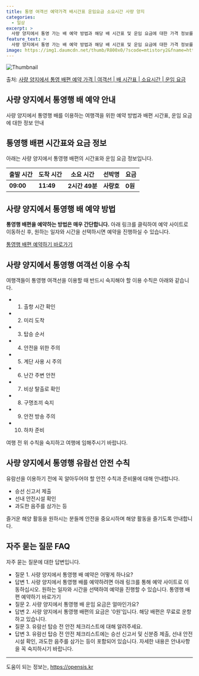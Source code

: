 ```yaml
---
title: 통영 여객선 예약가격 배시간표 운임요금 소요시간 사량 양지
categories:
  - 일상
excerpt: >
  사량 양지에서 통영 가는 배 예약 방법과 해당 배 시간표 및 운임 요금에 대한 가격 정보를 안내 드리겠습니다. 안전하고 재밋는 통영행 여행을 위해 아래 정보 참고하시기 바랍니다. 통영행 배편 예약하기 👈 클릭사량 양지에서 통영행 배 시간표출발 시간도착 시간소요 시간선박명요금09:0011:492시간 49분2000사량호0원통영행 배편 예약하기 👈 클릭사량 양지에서 통영행 여객선 탑승 시 이용수칙여객선을 이용할 때 반드시 숙지해야 할 이용수칙을 소개합니다. 1) 출항 시간 확인: 여행을 앞두고 배의 출항 시간을 꼭 확인합니다. 2) 미리 도착: 출발 시간에 혼잡을 피하기 위해 매표소로 미리 가서 충분한 여유시간을 가지는 것이 중요합니다. 3) 탑승 순서: 배가 도착하고 나서 차와 사람들이 모두 내리면 탑승합니..
feature_text: >
  사량 양지에서 통영 가는 배 예약 방법과 해당 배 시간표 및 운임 요금에 대한 가격 정보를 안내 드리겠습니다. 안전하고 재밋는 통영행 여행을 위해 아래 정보 참고하시기 바랍니다. 통영행 배편 예약하기 👈 클릭사량 양지에서 통영행 배 시간표출발 시간도착 시간소요 시간선박명요금09:0011:492시간 49분2000사량호0원통영행 배편 예약하기 👈 클릭사량 양지에서 통영행 여객선 탑승 시 이용수칙여객선을 이용할 때 반드시 숙지해야 할 이용수칙을 소개합니다. 1) 출항 시간 확인: 여행을 앞두고 배의 출항 시간을 꼭 확인합니다. 2) 미리 도착: 출발 시간에 혼잡을 피하기 위해 매표소로 미리 가서 충분한 여유시간을 가지는 것이 중요합니다. 3) 탑승 순서: 배가 도착하고 나서 차와 사람들이 모두 내리면 탑승합니..
image: https://img1.daumcdn.net/thumb/R800x0/?scode=mtistory2&fname=https%3A%2F%2Fblog.kakaocdn.net%2Fdn%2FoYG7M%2FbtsHCTEak97%2FN15W7nexi4UkvhtmGGzick%2Fimg.webp
---
```


![Thumbnail](https://img1.daumcdn.net/thumb/R800x0/?scode=mtistory2&fname=https%3A%2F%2Fblog.kakaocdn.net%2Fdn%2FoYG7M%2FbtsHCTEak97%2FN15W7nexi4UkvhtmGGzick%2Fimg.webp)

<p>출처: <a href="https://opensis.kr/entry/%EC%82%AC%EB%9F%89-%EC%96%91%EC%A7%80%EC%97%90%EC%84%9C-%ED%86%B5%EC%98%81-%EB%B0%B0%ED%8E%B8-%EC%98%88%EC%95%BD-%EA%B0%80%EA%B2%A9-%EC%97%AC%EA%B0%9D%EC%84%A0-%EB%B0%B0-%EC%8B%9C%EA%B0%84%ED%91%9C-%EC%86%8C%EC%9A%94%EC%8B%9C%EA%B0%84-%EC%9A%B4%EC%9E%84-%EC%9A%94%EA%B8%88" rel="dofollow">사량 양지에서 통영 배편 예약 가격 | 여객선 | 배 시간표 | 소요시간 | 운임 요금</a> </p>

## 사량 양지에서 통영행 배 예약 안내

사량 양지에서 통영행 배를 이용하는 여행객을 위한 예약 방법과 배편 시간표, 운임 요금에 대한 정보 안내

## 통영행 배편 시간표와 요금 정보

아래는 사량 양지에서 통영행 배편의 시간표와 운임 요금 정보입니다.

출발 시간 | 도착 시간 | 소요 시간 | 선박명 | 요금  
---|---|---|---|---  
**09:00** | **11:49** | **2시간 49분** | **사량호** | **0원**  
  


## 사량 양지에서 통영행 배 예약 방법

**통영행 배편을 예약하는 방법은 매우 간단합니다.** 아래 링크를 클릭하여 예약 사이트로 이동하신 후, 원하는 일자와 시간을 선택하시면
예약을 진행하실 수 있습니다.

[통영행 배편 예약하기 바로가기](https://opensis.kr/entry/%EC%82%AC%EB%9F%89-%EC%96%91%EC%A7%80%EC%97%90%EC%84%9C-%ED%86%B5%EC%98%81-%EB%B0%B0%ED%8E%B8-%EC%98%88%EC%95%BD-%EA%B0%80%EA%B2%A9-%EC%97%AC%EA%B0%9D%EC%84%A0-%EB%B0%B0-%EC%8B%9C%EA%B0%84%ED%91%9C-%EC%86%8C%EC%9A%94%EC%8B%9C%EA%B0%84-%EC%9A%B4%EC%9E%84-%EC%9A%94%EA%B8%88)

## 사량 양지에서 통영행 여객선 이용 수칙

여행객들이 통영행 여객선을 이용할 때 반드시 숙지해야 할 이용 수칙은 아래와 같습니다.

  * 1) 출항 시간 확인
  * 2) 미리 도착
  * 3) 탑승 순서
  * 4) 안전을 위한 주의
  * 5) 계단 사용 시 주의
  * 6) 난간 주변 안전
  * 7) 비상 탈출로 확인
  * 8) 구명조끼 숙지
  * 9) 안전 방송 주의
  * 10) 하차 준비

여행 전 위 수칙을 숙지하고 여행에 임해주시기 바랍니다.

## 사량 양지에서 통영행 유람선 안전 수칙

유람선을 이용하기 전에 꼭 알아두어야 할 안전 수칙과 준비물에 대해 안내합니다.

  * 승선 신고서 제출
  * 선내 안전시설 확인
  * 과도한 음주를 삼가는 등

즐거운 해양 활동을 원하시는 분들께 안전을 중요시하며 해양 활동을 즐기도록 안내합니다.

## 자주 묻는 질문 FAQ

자주 묻는 질문에 대한 답변입니다.

  * 질문 1. 사량 양지에서 통영행 배 예약은 어떻게 하나요?
  * 답변 1. 사량 양지에서 통영행 배를 예약하려면 아래 링크를 통해 예약 사이트로 이동하십시오. 원하는 일자와 시간을 선택하여 예약을 진행할 수 있습니다. 통영행 배편 예약하기 바로가기
  * 질문 2. 사량 양지에서 통영행 배 운임 요금은 얼마인가요?
  * 답변 2. 사량 양지에서 통영행 배편의 요금은 '0원'입니다. 해당 배편은 무료로 운항하고 있습니다.
  * 질문 3. 유람선 탑승 전 안전 체크리스트에 대해 알려주세요.
  * 답변 3. 유람선 탑승 전 안전 체크리스트에는 승선 신고서 및 신분증 제출, 선내 안전시설 확인, 과도한 음주를 삼가는 등이 포함되어 있습니다. 자세한 내용은 안내사항을 꼭 숙지하시기 바랍니다.

* * *



 

도움이 되는 정보는, <a href="https://opensis.kr" rel="dofollow">https://opensis.kr</a>


